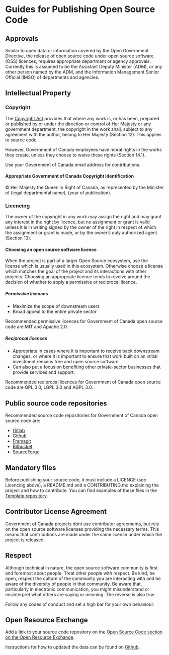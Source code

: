 # Guides for Publishing Open Source Code

## Approvals

Similar to open data or information covered by the Open Government Directive, the release of open source code under open source software (OSS) licences, requires appropriate department or agency approvals.
Currently this is assumed to be the Assistant Deputy Minister (ADM), or any other person named by the ADM, and the Information Management Senior Official (IMSO) of departments and agencies.

## Intellectual Property

### Copyright

The [Copyright Act](http://laws-lois.justice.gc.ca/eng/acts/C-42/index.html) provides that where any work is, or has been, prepared or published by or under the direction or control of Her Majesty or any government department, the copyright in the work shall, subject to any agreement with the author, belong to Her Majesty (Section 12).  This applies to source code.

However, Government of Canada employees have moral rights in the works they create, unless they choose to waive these rights (Section 14.1).

Use your Government of Canada email address for contributions.

#### Appropriate Government of Canada Copyright Identification

© Her Majesty the Queen in Right of Canada, as represented by the Minister of (legal departmental name), (year of publication).

### Licencing

The owner of the copyright in any work may assign the right and may grant any interest in the right by licence, but no assignment or grant is valid unless it is in writing signed by the owner of the right in respect of which the assignment or grant is made, or by the owner’s duly authorized agent (Section 13).

#### Choosing an open source software licence

When the project is part of a larger Open Source ecosystem, use the license which is usually used in this ecosystem.
Otherwise choose a license which matches the goal of the project and its interactions with other projects.
Choosing an appropriate licence tends to revolve around the decision of whether to apply a permissive or reciprocal licence.

##### Permissive licences

* Maximize the scope of downstream users
* Broad appeal to the entire private sector

Recommended permissive licences for Government of Canada open source code are MIT and Apache 2.0.

##### Reciprocal licences

* Appropriate in cases where it is important to receive back downstream changes, or where it is important to ensure that work built on an initial investment remains free and open source software.
* Can also put a focus on benefiting other private-sector businesses that provide services and support.

Recommended reciprocal licences for Government of Canada open source code are GPL 3.0, LGPL 3.0 and AGPL 3.0.

## Public source code repositories

Recommended source code repositories for Government of Canada open source code are:

* [Gitlab](https://gitlab.com/)
* [Github](https://github.com/)
* [Framagit](https://framagit.org/)
* [Bitbucket](https://bitbucket.org/)
* [SourceForge](https://sourceforge.net/)

## Mandatory files

Before publishing your source code, it must include a LICENCE (see Licencing above), a README.md and a CONTRIBUTING.md explaining the project and how to contribute. You can find examples of these files in the [Template repository](https://github.com/gctools-outilsgc/template-gabarit).

## Contributor License Agreement

Government of Canada projects dont use contributor agreements, but rely on the open source software licenses providing the necessary terms.
This means that contributions are made under the same license under which the project is released.

## Respect

Although technical in nature, the open source software community is first and foremost about people. Treat other people with respect. Be kind, be open, respect the culture of the community you are interacting with and be aware of the diversity of people in that community. Be aware that, particularly in electronic communication, you might misunderstand or misinterpret what others are saying or meaning. The reverse is also true.

Follow any codes of conduct and set a high bar for your own behaviour.

## Open Resource Exchange

Add a link to your source code repository on the [Open Source Code section on the Open Resource Exchange](https://canada-ca.github.io/ore-ero/open-source-code.html).

Instructions for how to updated the data can be found on [Github](https://github.com/canada-ca/ore-ero/tree/master/_data).
